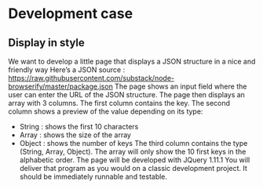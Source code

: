 # Development case
## Display in style
We want to develop a little page that displays a JSON structure in a nice and friendly way
Here’s a JSON source :
https://raw.githubusercontent.com/substack/node-browserify/master/package.json
The page shows an input field where the user can enter the URL of the JSON structure.
The page then displays an array with 3 columns.
The first column contains the key.
The second column shows a preview of the value depending on its type:
- String : shows the first 10 characters
- Array : shows the size of the array
- Object : shows the number of keys
The third column contains the type (String, Array, Object).
The array will only show the 10 first keys in the alphabetic order.
The page will be developed with JQuery 1.11.1
You will deliver that program as you would on a classic development project. It should be immediately runnable and testable.